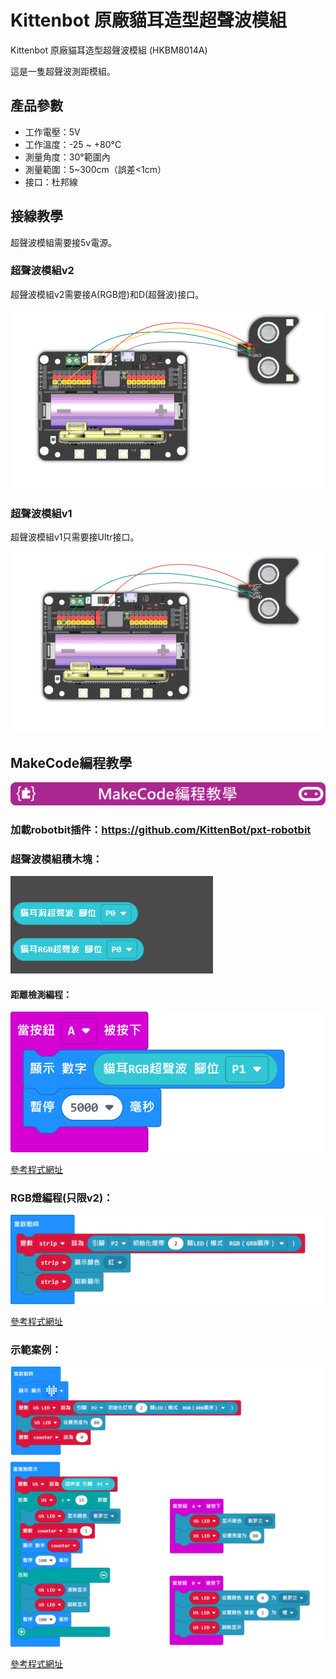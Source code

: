 # Kittenbot 原廠貓耳造型超聲波模組

Kittenbot 原廠貓耳造型超聲波模組 (HKBM8014A)

這是一隻超聲波測距模組。

## 產品參數

- 工作電壓：5V
- 工作溫度：-25 ~ +80°C
- 測量角度：30°範圍內
- 測量範圍：5~300cm（誤差<1cm）
- 接口：杜邦線


## 接線教學

超聲波模組需要接5v電源。

### 超聲波模組v2

超聲波模組v2需要接A(RGB燈)和D(超聲波)接口。

![](./images/ultraSoundv2_wire.png)

### 超聲波模組v1

超聲波模組v1只需要接Ultr接口。

![](./images/ultraSoundv1_wire.png)

## MakeCode編程教學

![](./PWmodules/images/mcbanner.png)

### 加載robotbit插件：https://github.com/KittenBot/pxt-robotbit

### 超聲波模組積木塊：

![](./images/ultraSound_blocks.png)

#### 距離檢測編程：

![](./images/ultraSound_code1.png)

[參考程式網址](https://makecode.microbit.org/_Lt021WgXuWfz)

### RGB燈編程(只限v2)：

![](./images/ultraSound_code2.png)

[參考程式網址](https://makecode.microbit.org/_J9R5xhCwgJqH)

### 示範案例：

![](./images/ultraSound_code3.png)

[參考程式網址](https://makecode.microbit.org/_5vf48tf6xdVc)
